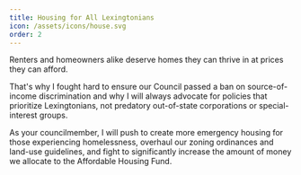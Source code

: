 ```yaml
---
title: Housing for All Lexingtonians
icon: /assets/icons/house.svg
order: 2
---
```


Renters and homeowners alike deserve homes they can thrive in at prices they can afford.


That's why I fought hard to ensure our Council passed a ban on source-of-income discrimination and why I will always advocate for policies that prioritize Lexingtonians, not predatory out-of-state corporations or special-interest groups.


As your councilmember, I will push to create more emergency housing for those experiencing homelessness, overhaul our zoning ordinances and land-use guidelines, and fight to significantly increase the amount of money we allocate to the Affordable Housing Fund.
